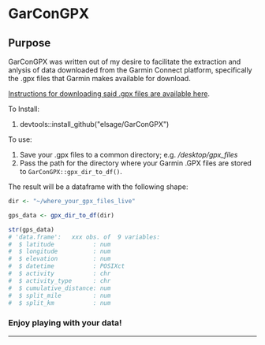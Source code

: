 # GarConGPX
 
## Purpose
GarConGPX was written out of my desire to facilitate the extraction and anlysis of data downloaded from the Garmin Connect platform, specifically the .gpx files that Garmin makes available for download.

[Instructions for downloading said .gpx files are available here](https://support.strava.com/hc/en-us/articles/216917807-Exporting-files-from-Garmin-Connect). 

To Install: 
1. devtools::install_github("elsage/GarConGPX")

To use: 
1. Save your .gpx files to a common directory; e.g. */desktop/gpx_files*
2. Pass the path for the directory where your Garmin .GPX files are stored to ```GarConGPX::gpx_dir_to_df()```.

The result will be a dataframe with the following shape: 
````r
dir <- "~/where_your_gpx_files_live"

gps_data <- gpx_dir_to_df(dir)

str(gps_data)
# 'data.frame':   xxx obs. of  9 variables:
#  $ latitude           : num  
#  $ longitude          : num  
#  $ elevation          : num  
#  $ datetime           : POSIXct
#  $ activity           : chr  
#  $ activity_type      : chr  
#  $ cumulative_distance: num 
#  $ split_mile         : num  
#  $ split_km           : num  
````
### Enjoy playing with your data!

----